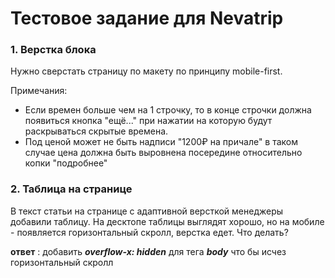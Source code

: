 
# Тестовое задание для Nevatrip

### 1. Верстка блока
Нужно сверстать страницу по макету по принципу mobile-first.

Примечания:

- Если времен больше чем на 1 строчку, то в конце строчки должна появиться кнопка "ещё..." при нажатии на которую будут раскрываться скрытые времена.
- Под ценой может не быть надписи "1200₽ на причале" в таком случае цена должна быть выровнена посередине относительно копки "подробнее"

### 2. Таблица на странице
В текст статьи на странице с адаптивной версткой менеджеры добавили таблицу. На десктопе таблицы выглядят хорошо, но на мобиле - появляется горизонтальный скролл, верстка едет. Что делать?

 **ответ** : добавить ___overflow-x: hidden___ для тега ___body___ что бы исчез горизонтальный скролл